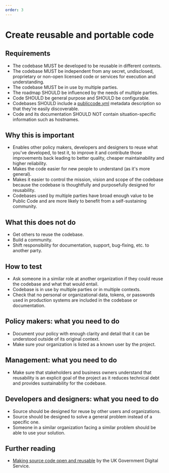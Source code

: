 ```yaml
---
order: 3
---
```


# Create reusable and portable code

## Requirements

* The codebase MUST be developed to be reusable in different contexts.
* The codebase MUST be independent from any secret, undisclosed, proprietary or non-open licensed code or services for execution and understanding.
* The codebase MUST be in use by multiple parties.
* The roadmap SHOULD be influenced by the needs of multiple parties.
* Code SHOULD be general purpose and SHOULD be configurable.
* Codebases SHOULD include a [publiccode.yml](https://github.com/italia/publiccode.yml) metadata description so that they're easily discoverable.
* Code and its documentation SHOULD NOT contain situation-specific information such as hostnames.

## Why this is important

* Enables other policy makers, developers and designers to reuse what you've developed, to test it, to improve it and contribute those improvements back leading to better quality, cheaper maintainability and higher reliability.
* Makes the code easier for new people to understand (as it's more general).
* Makes it easier to control the mission, vision and scope of the codebase because the codebase is thoughtfully and purposefully designed for reusability.
* Codebases used by multiple parties have broad enough value to be Public Code and are more likely to benefit from a self-sustaining community.

## What this does not do

* Get others to reuse the codebase.
* Build a community.
* Shift responsibility for documentation, support, bug-fixing, etc. to another party.

## How to test

* Ask someone in a similar role at another organization if they could reuse the codebase and what that would entail.
* Codebase is in use by multiple parties or in multiple contexts.
* Check that no personal or organizational data, tokens, or passwords used in production systems are included in the codebase or documentation.

## Policy makers: what you need to do

* Document your policy with enough clarity and detail that it can be understood outside of its original context.
* Make sure your organization is listed as a known user by the project.

## Management: what you need to do

* Make sure that stakeholders and business owners understand that reusability is an explicit goal of the project as it reduces technical debt and provides sustainability for the codebase.

## Developers and designers: what you need to do

* Source should be designed for reuse by other users and organizations.
* Source should be designed to solve a general problem instead of a specific one.
* Someone in a similar organization facing a similar problem should be able to use your solution.

## Further reading

* [Making source code open and reusable](https://www.gov.uk/service-manual/technology/making-source-code-open-and-reusable) by the UK Government Digital Service.
